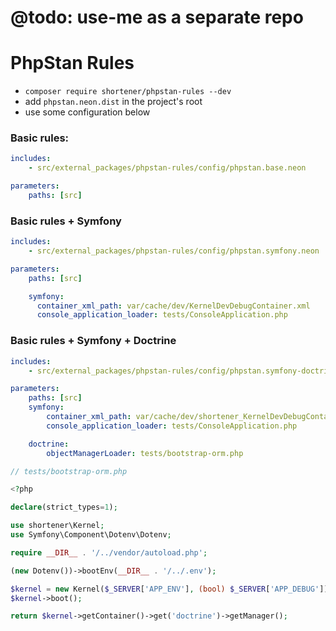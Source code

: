 # @todo: use-me as a separate repo

# PhpStan Rules

- `composer require shortener/phpstan-rules --dev`
- add `phpstan.neon.dist` in the project's root
- use some configuration below

### Basic rules:

```yaml
includes:
    - src/external_packages/phpstan-rules/config/phpstan.base.neon

parameters:
    paths: [src]
```

### Basic rules + Symfony

```yaml
includes:
    - src/external_packages/phpstan-rules/config/phpstan.symfony.neon

parameters:
    paths: [src]

    symfony:
      container_xml_path: var/cache/dev/KernelDevDebugContainer.xml
      console_application_loader: tests/ConsoleApplication.php
```

### Basic rules + Symfony + Doctrine

```yaml
includes:
    - src/external_packages/phpstan-rules/config/phpstan.symfony-doctrine.neon

parameters:
    paths: [src]
    symfony:
        container_xml_path: var/cache/dev/shortener_KernelDevDebugContainer.xml
        console_application_loader: tests/ConsoleApplication.php

    doctrine:
        objectManagerLoader: tests/bootstrap-orm.php
```

```php
// tests/bootstrap-orm.php

<?php

declare(strict_types=1);

use shortener\Kernel;
use Symfony\Component\Dotenv\Dotenv;

require __DIR__ . '/../vendor/autoload.php';

(new Dotenv())->bootEnv(__DIR__ . '/../.env');

$kernel = new Kernel($_SERVER['APP_ENV'], (bool) $_SERVER['APP_DEBUG']);
$kernel->boot();

return $kernel->getContainer()->get('doctrine')->getManager();
```
